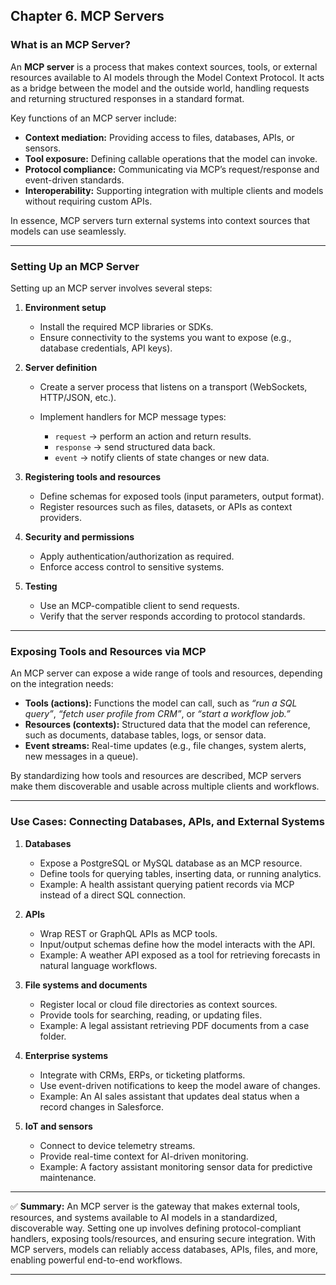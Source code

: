 ## **Chapter 6. MCP Servers**

### What is an MCP Server?

An **MCP server** is a process that makes context sources, tools, or external resources available to AI models through the Model Context Protocol. It acts as a bridge between the model and the outside world, handling requests and returning structured responses in a standard format.

Key functions of an MCP server include:

* **Context mediation:** Providing access to files, databases, APIs, or sensors.
* **Tool exposure:** Defining callable operations that the model can invoke.
* **Protocol compliance:** Communicating via MCP’s request/response and event-driven standards.
* **Interoperability:** Supporting integration with multiple clients and models without requiring custom APIs.

In essence, MCP servers turn external systems into context sources that models can use seamlessly.

---

### Setting Up an MCP Server

Setting up an MCP server involves several steps:

1. **Environment setup**

   * Install the required MCP libraries or SDKs.
   * Ensure connectivity to the systems you want to expose (e.g., database credentials, API keys).

2. **Server definition**

   * Create a server process that listens on a transport (WebSockets, HTTP/JSON, etc.).
   * Implement handlers for MCP message types:

     * `request` → perform an action and return results.
     * `response` → send structured data back.
     * `event` → notify clients of state changes or new data.

3. **Registering tools and resources**

   * Define schemas for exposed tools (input parameters, output format).
   * Register resources such as files, datasets, or APIs as context providers.

4. **Security and permissions**

   * Apply authentication/authorization as required.
   * Enforce access control to sensitive systems.

5. **Testing**

   * Use an MCP-compatible client to send requests.
   * Verify that the server responds according to protocol standards.

---

### Exposing Tools and Resources via MCP

An MCP server can expose a wide range of tools and resources, depending on the integration needs:

* **Tools (actions):** Functions the model can call, such as *“run a SQL query”*, *“fetch user profile from CRM”*, or *“start a workflow job.”*
* **Resources (contexts):** Structured data that the model can reference, such as documents, database tables, logs, or sensor data.
* **Event streams:** Real-time updates (e.g., file changes, system alerts, new messages in a queue).

By standardizing how tools and resources are described, MCP servers make them discoverable and usable across multiple clients and workflows.

---

### Use Cases: Connecting Databases, APIs, and External Systems

1. **Databases**

   * Expose a PostgreSQL or MySQL database as an MCP resource.
   * Define tools for querying tables, inserting data, or running analytics.
   * Example: A health assistant querying patient records via MCP instead of a direct SQL connection.

2. **APIs**

   * Wrap REST or GraphQL APIs as MCP tools.
   * Input/output schemas define how the model interacts with the API.
   * Example: A weather API exposed as a tool for retrieving forecasts in natural language workflows.

3. **File systems and documents**

   * Register local or cloud file directories as context sources.
   * Provide tools for searching, reading, or updating files.
   * Example: A legal assistant retrieving PDF documents from a case folder.

4. **Enterprise systems**

   * Integrate with CRMs, ERPs, or ticketing platforms.
   * Use event-driven notifications to keep the model aware of changes.
   * Example: An AI sales assistant that updates deal status when a record changes in Salesforce.

5. **IoT and sensors**

   * Connect to device telemetry streams.
   * Provide real-time context for AI-driven monitoring.
   * Example: A factory assistant monitoring sensor data for predictive maintenance.

---

✅ **Summary:**
An MCP server is the gateway that makes external tools, resources, and systems available to AI models in a standardized, discoverable way. Setting one up involves defining protocol-compliant handlers, exposing tools/resources, and ensuring secure integration. With MCP servers, models can reliably access databases, APIs, files, and more, enabling powerful end-to-end workflows.

---
